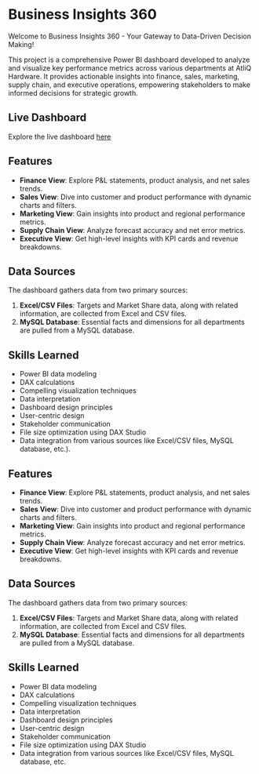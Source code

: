 # Business Insights 360

Welcome to Business Insights 360 - Your Gateway to Data-Driven Decision Making!

This project is a comprehensive Power BI dashboard developed to analyze and visualize key performance metrics across various departments at AtliQ Hardware. It provides actionable insights into finance, sales, marketing, supply chain, and executive operations, empowering stakeholders to make informed decisions for strategic growth.

## Live Dashboard

Explore the live dashboard [here](https://app.powerbi.com/groups/me/apps/2ad46354-cc5e-4966-98d5-61d1376a883f/reports/d036430a-3871-4401-a678-46e848e1d7fb/694f73a7d8b1694e715c?ctid=c6e549b3-5f45-4032-aae9-d4244dc5b2c4&experience=power-bi)
## Features

- **Finance View**: Explore P&L statements, product analysis, and net sales trends.
- **Sales View**: Dive into customer and product performance with dynamic charts and filters.
- **Marketing View**: Gain insights into product and regional performance metrics.
- **Supply Chain View**: Analyze forecast accuracy and net error metrics.
- **Executive View**: Get high-level insights with KPI cards and revenue breakdowns.

## Data Sources

The dashboard gathers data from two primary sources:

1. **Excel/CSV Files**: Targets and Market Share data, along with related information, are collected from Excel and CSV files.
2. **MySQL Database**: Essential facts and dimensions for all departments are pulled from a MySQL database.

## Skills Learned

- Power BI data modeling
- DAX calculations
- Compelling visualization techniques
- Data interpretation
- Dashboard design principles
- User-centric design
- Stakeholder communication
- File size optimization using DAX Studio
- Data integration from various sources like Excel/CSV files, MySQL database, etc.).

## Features

- **Finance View**: Explore P&L statements, product analysis, and net sales trends.
- **Sales View**: Dive into customer and product performance with dynamic charts and filters.
- **Marketing View**: Gain insights into product and regional performance metrics.
- **Supply Chain View**: Analyze forecast accuracy and net error metrics.
- **Executive View**: Get high-level insights with KPI cards and revenue breakdowns.

## Data Sources

The dashboard gathers data from two primary sources:

1. **Excel/CSV Files**: Targets and Market Share data, along with related information, are collected from Excel and CSV files.
2. **MySQL Database**: Essential facts and dimensions for all departments are pulled from a MySQL database.

## Skills Learned

- Power BI data modeling
- DAX calculations
- Compelling visualization techniques
- Data interpretation
- Dashboard design principles
- User-centric design
- Stakeholder communication
- File size optimization using DAX Studio
- Data integration from various sources like Excel/CSV files, MySQL database, etc.
